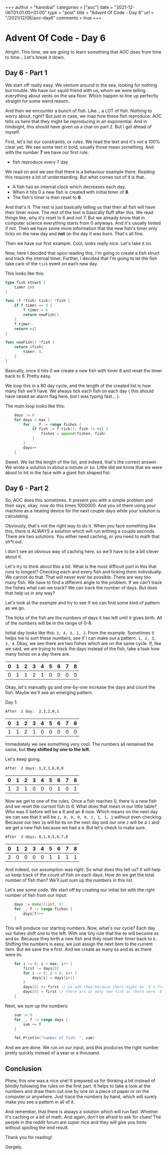 +++
author = "hannibal"
categories = ["aoc"]
date = "2021-12-06T01:01:00+01:00"
type = "post"
title = "Advent Of Code - Day 6"
url = "/2021/12/06/aoc-day6"
comments = true
+++

# Advent Of Code - Day 6

Alright. This time, we are going to learn something that AOC does from time to time... Let's break it down.

## Day 6 - Part 1

We start off really easy. We venture around in the sea, looking for nothing but trouble. We have our squid friend with
us, whom we were telling everything about vents on the sea floor. Which happen to line up perfectly straight for some
weird reason.

And then we encounter a bunch of fish. Like... a LOT of fish. Nothing to worry about, right? But just in case, we map
how these fish reproduce. AOC tells us here that they might be reproducing in an exponential. And in hindsight, this
should have given us a clue on part 2. But I get ahead of myself.

First, let's list our constraints, or rules. We read the text and it's not a 100% clear yet. We see some text in bold,
usually those mean something. And with the number **7** we have our first rule.

- fish reproduce every 7 day

We read on and we see that there is a behaviour example there. Reading this requires a bit of understanding. But what
comes out of it is that.. 

- A fish has an internal clock which decreases each day.
- When it hits 0 a new fish is created with initial timer of **8**.
- The fish's timer is then reset to **6**.

And that's it. The rest is just basically telling us that then all fish will have their timer move. The rest of the text
is basically fluff after this. We read things like, why it's reset to 6 and not 7. But we already know that in computer
science everything starts from 0 anyways. And it's usually hinted if not. Then we have some more information that the
new fish's timer only ticks on the new day and **not** on the day it was born. That's all fine.

Then we have our first example. Cool, looks really nice. Let's take it on.

Now, here I decided that upon reading this, I'm going to create a fish struct and track the internal timer. Further, I
decided that I'm going to let the fish take care of the `tick` event on each new day.

This looks like this:

```go
type fish struct {
	timer int
}

func (f *fish) tick() *fish {
	if f.timer == 0 {
		f.timer = 6
		return newFish()
	}
	f.timer--
	return nil
}

func newFish() *fish {
	return &fish{
		timer: 8,
	}
}
```

Basically, once it hits 0 we create a new fish with timer 8 and reset the timer back to 6. Pretty easy.

We loop this in a 80 day cycle, and the length of the created list is how many fish we'll have. We always tick each fish
on each day ( this should have raised an alarm flag here, but I was typing fast... ).

The main loop looks like this:

```go
	days := 0
	for days < max {
		for _, f := range fishes {
			if fish := f.tick(); fish != nil {
				fishes = append(fishes, fish)
			}
		}
		days++
	}
```

Sweet. We list the length of the list, and indeed, that's the correct answer. We wrote a solution in about a minute or
so. Little did we know that we were about to hit in the face with a giant fish shaped fist.

## Day 6 - Part 2

So, AOC does this sometimes. It present you with a simple problem and then says, okay, now do this times 1000000. And
you sit there using your machine as a heating device for the next couple days while your solution is calculating.

Obviously, that's not the right way to do it. When you face something like this, there is ALWAYS a solution which will
run withing a couple seconds. There are two solutions. You either need caching, or you need to math that sh*t out.

I don't see an obvious way of caching here, so we'll have to be a bit clever about it.

Let's try to think about this a bit. What is the most difficult part in this that runs to longest? Checking each and
every fish and ticking them individually. We cannot do that. That will never ever be possible. There are way too many
fish. We have to find a different angle to the problem. If we can't track the fishes what can we track? We can track the
number of days. But does that help us in any way?

Let's look at the example and try to see if we can find some kind of pattern as we go.

The ticks of the fish are the numbers of days it has left until it gives birth. All of the numbers will be in the range
of 0-8.

Initial day looks like this: `3, 4, 3, 1, 2`. From the example. Sometimes it helps me to sort these numbers, see if I
can make out a pattern. `1, 2, 3, 3, 4`. Okay, we see there are two fishes which are on the same cycle. If, like we said,
we are trying to track the days instead of the fish, take a look how many fishes on a day there are.

| 0 | 1 | 2 | 3 | 4 | 5 | 6 | 7 | 8 |
|---|---|---|---|---|---|---|---|---|
| 0 | 1 | 1 | 2 | 1 | 0 | 0 | 0 | 0 |

Okay, let's manually go and one-by-one increase the days and count the fish. Maybe we'll see an emerging pattern.

Day 1:

`After  1 day:  2,3,2,0,1`

| 0 | 1 | 2 | 3 | 4 | 5 | 6 | 7 | 8 |
|---|---|---|---|---|---|---|---|---|
| 1 | 1 | 2 | 1 | 0 | 0 | 0 | 0 | 0 |

Immediately we see something very cool. The numbers all remained the same, but **they shifted by one to the left**.

Let's keep going.

`After  2 days: 1,2,1,6,0,8`

| 0 | 1 | 2 | 3 | 4 | 5 | 6 | 7 | 8 |
|---|---|---|---|---|---|---|---|---|
| 1 | 2 | 1 | 0 | 0 | 0 | 1 | 0 | 1 |

Now we get to one of the rules. Once a fish reaches 0, there is a new fish and we reset the current fish to 6.
What does that mean in our little table? Who was 0 before will be a 6 and an 8 now. Which means
on the next day we can see that it will be `2, 0, 0, 0, 0, 1, 1, 1, 1` without even checking. Because our two
`1`s will be `0`s on the next day and our one `2` will be a `1` and we get a new fish because we had a `0`. But
let's check to make sure.

`After  3 days: 0,1,0,5,6,7,8`

| 0 | 1 | 2 | 3 | 4 | 5 | 6 | 7 | 8 |
|---|---|---|---|---|---|---|---|---|
| 2 | 0 | 0 | 0 | 0 | 1 | 1 | 1 | 1 |

And indeed, our assumption was right. So what does this tell us? It will help us keep track of the count of fish
on each days. How do we get the total number of fish then? We'll just sum up the numbers in this list.

Let's see some code. We start off by creating our initial list with the right number of fish from our input:

```go
	days := make([]int, 9)
	for _, f := range fishes {
		days[f]++
	}
```

This will produce our starting numbers. Now, what's our cycle? Each day our fishes shift one to the left. With
one tiny rule that the `0`s will become `8`s and `6`s. Because they birth a new fish and they reset their timer
back to `6`. Shifting the numbers is easy, we just assign the next item to the current item. But we save the `0`
first. And we create as many `6`s and `8`s as there were `0`s.

```go
	for i := 0; i < max; i++ {
		first := days[0]
		for i := 0; i < 8; i++ {
			days[i] = days[i+1]
		}
		days[6] += first // we add them because there might be `6`s from the previous day too we don't want to override those.
		days[8] = first // there are as many new fish as there were `0`s on the previous day
	}
```

Next, we sum up the numbers:

```go
	sum := 0
	for _, f := range days {
		sum += f
	}

	fmt.Println("number of fish: ", sum)
```

And we are done. We run on our input, and this produces the right number pretty quickly instead of a year or a thousand.

## Conclusion

Phew, this one was a nice one! It prepared us for thinking a bit instead of blindly following the rules on the first part.
It helps to take a look at the numbers and draw them out one by one on a piece of paper or on the computer or anywhere. Just
trace the numbers by hand, which will surely make you see a pattern in all of it.

And remember, that there is always a solution which will run fast. Whether it's caching or a bit of math. And again, don't be
afraid to ask for clues! The people in the reddit forum are super nice and they will give you hints without spoiling the end
result.

Thank you for reading!

Gergely.